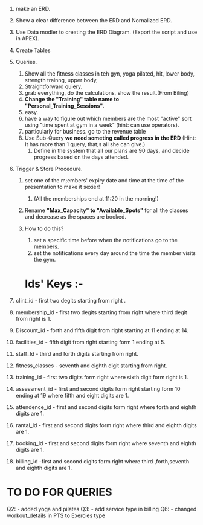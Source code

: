 1. make an ERD.
   
2. Show a clear difference between the ERD and Nornalized ERD.
   
3. Use Data modler to creating the ERD Diagram. (Export the script and use in APEX).
   
4. Create Tables
   
5. Queries.
   
   1. Show all the fitness classes in teh gyn, yoga pilated, hit, lower body, strength trainng, upper body,
   2. Straightforward quiery.
   3. grab everything, do the calculations, show the result.(From Biling)
   4. **Change the "Training" table name to "Personal_Training_Sessions".**
   5. easy.
   6. have a way to figure out which members are the most "active" sort using "time spent at gym in a week" (hint: can use operators).
   7. particularly for business. go to the revenue table
   8. Use Sub-Query **we need someting called progress in the ERD** (Hint: It has more than 1 query, that;s all she can give.)
      1. Define in the system that all our plans are 90 days, and decide progress based on the days attended.
   
6. Trigger & Store Procedure.
   
   1. set one of the m;embers' expiry date and time at the time of the presentation to make it sexier!
      1. (All the memberships end at 11:20 in the morning!)
   2. Rename **"Max_Capacity" to "Available_Spots"** for all the classes and decrease as the spaces are booked.
   3. How to do this? 
      1. set a specific time before when the notifications go to the members.
      2. set the notifications every day around the time the member visits the gym.


      #  Ids' Keys :-
1. clint_id - first two degits starting from right .
2. membership_id - first two degits starting from right where third degit from right is 1.
3. Discount_id - forth and fifth digit from right starting at 11 ending at 14.
4. facilities_id  - fifth digit from right  starting form 1 ending at 5.
5. staff_Id  - third and forth digits starting from right.
6. fitness_classes - seventh and eighth digit starting from right.
7. training_id  - first two digits form right where sixth digit form right is 1.
8. assessment_id - first and second digits form right starting form 10 ending at 19 where fifth and eight digits are 1.
9. attendence_id  - first and second digits form right where forth and eighth digits are 1.
10. rantal_id - first and second digits form right where third and eighth digits are 1.
11. booking_id - first and second digits form right where seventh and eighth digits are 1.
12. billing_id  -first and second digits form right where  third ,forth,seventh and eighth digits are 1.




# TO DO FOR QUERIES
Q2:
    - added yoga and pilates
Q3:
    - add service type in billing
Q6:
    - changed workout_details in PTS to Exercies type

